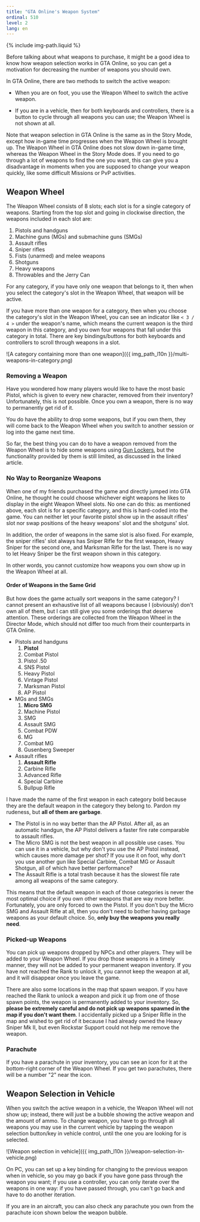 ```yaml
---
title: "GTA Online's Weapon System"
ordinal: 510
level: 2
lang: en
---
```

{% include img-path.liquid %}

Before talking about what weapons to purchase, it might be a good idea to know
how weapon selection works in GTA Online, so you can get a motivation for
decreasing the number of weapons you should own.

In GTA Online, there are two methods to switch the active weapon:

- When you are on foot, you use the Weapon Wheel to switch the active weapon.

- If you are in a vehicle, then for both keyboards and controllers, there is a
  button to cycle through all weapons you can use; the Weapon Wheel is not
  shown at all.

Note that weapon selection in GTA Online is the same as in the Story Mode,
except how in-game time progresses when the Weapon Wheel is brought up. The
Weapon Wheel in GTA Online does not slow down in-game time, whereas the Weapon
Wheel in the Story Mode does. If you need to go through a lot of weapons to
find the one you want, this can give you a disadvantage in moments when you are
supposed to change your weapon quickly, like some difficult Missions or PvP
activities.

## Weapon Wheel

The Weapon Wheel consists of 8 slots; each slot is for a single category of
weapons. Starting from the top slot and going in clockwise direction, the
weapons included in each slot are:

1. Pistols and handguns
2. Machine guns (MGs) and submachine guns (SMGs)
3. Assault rifles
4. Sniper rifles
5. Fists (unarmed) and melee weapons
6. Shotguns
7. Heavy weapons
8. Throwables and the Jerry Can

For any category, if you have only one weapon that belongs to it, then when you
select the category's slot in the Weapon Wheel, that weapon will be active.

If you have more than one weapon for a category, then when you choose the
category's slot in the Weapon Wheel, you can see an indicator like `< 3 / 4 >`
under the weapon's name, which means the current weapon is the third weapon in
this category, and you own four weapons that fall under this category in total.
There are key bindings/buttons for both keyboards and controllers to scroll
through weapons in a slot.

![A category containing more than one
weapon]({{ img_path_l10n }}/multi-weapons-in-category.png)

### Removing a Weapon

Have you wondered how many players would like to have the most basic Pistol,
which is given to every new character, removed from their inventory?
Unfortunately, this is not possible. Once you own a weapon, there is no way to
permanently get rid of it.

You do have the ability to drop some weapons, but if you own them, they will
come back to the Weapon Wheel when you switch to another session or log into
the game next time.

So far, the best thing you can do to have a weapon removed from the Weapon
Wheel is to hide some weapons using [Gun Lockers](gun-lockers), but the
functionality provided by them is still limited, as discussed in the linked
article.

### No Way to Reorganize Weapons

When one of my friends purchased the game and directly jumped into GTA Online,
he thought he could choose whichever eight weapons he likes to display in the
eight Weapon Wheel slots. No one can do this: as mentioned above, each slot is
for a specific category, and this is hard-coded into the game. You can neither
let your favorite pistol show up in the assault rifles' slot nor swap positions
of the heavy weapons' slot and the shotguns' slot.

In addition, the order of weapons in the same slot is also fixed. For example,
the sniper rifles' slot always has Sniper Rifle for the first weapon, Heavy
Sniper for the second one, and Marksman Rifle for the last. There is no way to
let Heavy Sniper be the first weapon shown in this category.

In other words, you cannot customize how weapons you own show up in the Weapon
Wheel at all.

#### Order of Weapons in the Same Grid

But how does the game actually sort weapons in the same category? I cannot
present an exhaustive list of all weapons because I (obviously) don't own all
of them, but I can still give you some orderings that deserve attention. These
orderings are collected from the Weapon Wheel in the Director Mode, which
should not differ too much from their counterparts in GTA Online.

- Pistols and handguns
  1. **Pistol**
  2. Combat Pistol
  3. Pistol .50
  4. SNS Pistol
  5. Heavy Pistol
  6. Vintage Pistol
  7. Marksman Pistol
  8. AP Pistol
- MGs and SMGs
  1. **Micro SMG**
  2. Machine Pistol
  3. SMG
  4. Assault SMG
  5. Combat PDW
  6. MG
  7. Combat MG
  8. Gusenberg Sweeper
- Assault rifles
  1. **Assault Rifle**
  2. Carbine Rifle
  3. Advanced Rifle
  4. Special Carbine
  5. Bullpup Rifle

I have made the name of the first weapon in each category bold because they are
the default weapon in the category they belong to. Pardon my rudeness, but
**all of them are garbage**.

- The Pistol is in no way better than the AP Pistol. After all, as an automatic
  handgun, the AP Pistol delivers a faster fire rate comparable to assault
  rifles.
- The Micro SMG is not the best weapon in all possible use cases. You can use
  it in a vehicle, but why don't you use the AP Pistol instead, which causes
  more damage per shot? If you use it on foot, why don't you use another gun
  like Special Carbine, Combat MG or Assault Shotgun, all of which have better
  performance?
- The Assault Rifle is a total trash because it has the slowest file rate among
  all weapons of the same category.

This means that the default weapon in each of those categories is never the
most optimal choice if you own other weapons that are way more better.
Fortunately, you are only forced to own the Pistol. If you don't buy the Micro
SMG and Assault Rifle at all, then you don't need to bother having garbage
weapons as your default choice. So, **only buy the weapons you really need**.

### Picked-up Weapons

You can pick up weapons dropped by NPCs and other players. They will be added
to your Weapon Wheel. If you drop those weapons in a timely manner, they will
not be added to your permanent weapon inventory. If you have not reached the
Rank to unlock it, you cannot keep the weapon at all, and it will disappear
once you leave the game.

There are also some locations in the map that spawn weapon. If you have reached
the Rank to unlock a weapon and pick it up from one of those spawn points, the
weapon is permanently added to your inventory. So, **please be extremely
careful and do not pick up weapons spawned in the map if you don't want them**.
I accidentally picked up a Sniper Rifle in the map and wished to get rid of it
because I had already owned the Heavy Sniper Mk II, but even Rockstar Support
could not help me remove the weapon.

### Parachute

If you have a parachute in your inventory, you can see an icon for it at the
bottom-right corner of the Weapon Wheel. If you get two parachutes, there will
be a number "2" near the icon.

## Weapon Selection in Vehicle

When you switch the active weapon in a vehicle, the Weapon Wheel will not show
up; instead, there will just be a bubble showing the active weapon and the
amount of ammo. To change weapon, you have to go through all weapons you may
use in the current vehicle by tapping the weapon selection button/key in
vehicle control, until the one you are looking for is selected.

![Weapon selection in
vehicle]({{ img_path_l10n }}/weapon-selection-in-vehicle.png)

On PC, you can set up a key binding for changing to the previous weapon when in
vehicle, so you may go back if you have gone pass through the weapon you want;
if you use a controller, you can only iterate over the weapons in one way: if
you have passed through, you can't go back and have to do another iteration.

If you are in an aircraft, you can also check any parachute you own from the
parachute icon shown below the weapon bubble.
